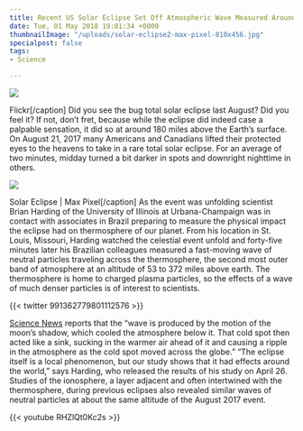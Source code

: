 ```yaml
---
title: Recent US Solar Eclipse Set Off Atmospheric Wave Measured Around the Globe
date: Tue, 01 May 2018 19:01:34 +0000
thumbnailImage: "/uploads/solar-eclipse2-max-pixel-810x456.jpg"
specialpost: false
tags:
- Science

---
```

![](http://newsattorneys.staging.wpengine.com/wp-content/uploads/2018/05/people-watching-solar-eclipse.jpg) 

Flickr\[/caption\] Did you see the bug total solar eclipse last August? Did you feel it? If not, don’t fret, because while the eclipse did indeed case a palpable sensation, it did so at around 180 miles above the Earth’s surface. On August 21, 2017 many Americans and Canadians lifted their protected eyes to the heavens to take in a rare total solar eclipse. For an average of two minutes, midday turned a bit darker in spots and downright nighttime in others.

![](http://newsattorneys.staging.wpengine.com/wp-content/uploads/2018/05/solar-eclipse2-max-pixel.jpg) 

Solar Eclipse | Max Pixel\[/caption\] As the event was unfolding scientist Brian Harding of the University of Illinois at Urbana-Champaign was in contact with associates in Brazil preparing to measure the physical impact the eclipse had on thermosphere of our planet. From his location in St. Louis, Missouri, Harding watched the celestial event unfold and forty-five minutes later his Brazilian colleagues measured a fast-moving wave of neutral particles traveling across the thermosphere, the second most outer band of atmosphere at an altitude of 53 to 372 miles above earth. The thermosphere is home to charged plasma particles, so the effects of a wave of much denser particles is of interest to scientists.

{{< twitter 991362779801112576 >}}

[Science News](https://www.sciencenews.org/article/great-american-solar-eclipse-wave-atmosphere) reports that the “wave is produced by the motion of the moon’s shadow, which cooled the atmosphere below it. That cold spot then acted like a sink, sucking in the warmer air ahead of it and causing a ripple in the atmosphere as the cold spot moved across the globe.” “The eclipse itself is a local phenomenon, but our study shows that it had effects around the world,” says Harding, who released the results of his study on April 26. Studies of the ionosphere, a layer adjacent and often intertwined with the thermosphere, during previous eclipses also revealed similar waves of neutral particles at about the same altitude of the August 2017 event. 

{{< youtube RHZlQt0Kc2s >}}